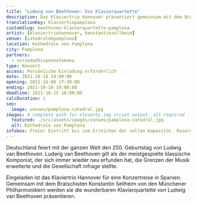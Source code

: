 ```yaml
---
title: "Ludwig van Beethoven: Die Klavierquartette"
description: Das Klaviertrio Hannover präsentiert gemeinsam mit dem Bratschisten Konstantin Sellheim von den Münchener Philharmonikern die  Klavierquartette von Ludwig van Beethoven.
translationKey: klaviertiopamplona
customSlug: beethoven-klavierquartette-pamplona
artist: [klaviertriohannover, konstantinsellheim]
venue: [catedraldepamplona]
location: Kathedrale von Pamplona
city: Pamplona
partners:
  - sociedadhispanoalemana
type: Konzert
access: Persönliche Einladung erforderlich
date: 2021-10-16 18:00:00
opening: 2021-16-08 17:30:00
ending: 2021-10-16 19:00:00
deadline: 2021-10-15 16:00:00
calcDuration: 1
seo:
  image: venues/pamplona-catedral.jpg
images: # complete path for eleventy img srcset output, alt required
  featured: ./src/assets/images/venues/pamplona-catedral.jpg
  alt: Kathedrale von Pamplona
infobox: Freier Eintritt bis zum Erreichen der vollen Kapazität. Reservierte Plätze nur mit persönlicher Einladung durch die Fundación Goethe.
---
```


Deutschland feiert mit der ganzen Welt den 250. Geburtstag von Ludwig van Beethoven. Ludwig van Beethoven gilt als der meistgespielte klassische Komponist, der sich immer wieder neu erfunden hat, die Grenzen der Musik erweiterte und die Gesellschaft infrage stellte.

Eingeladen ist das Klaviertrio Hannover für eine Konzertreise in Spanien. Gemeinsam mit dem Bratschisten Konstantin Sellheim von den Münchener Philharmonikern werden sie die wunderbaren Klavierquartette von Ludwig van Beethoven präsentieren.
